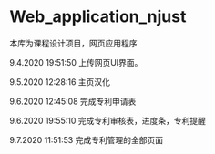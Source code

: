 # Web_application_njust
本库为课程设计项目，网页应用程序

9.4.2020  19:51:50 上传网页UI界面。

9.5.2020 12:28:16 主页汉化

9.6.2020 12:45:08 完成专利申请表

9.6.2020 19:55:10 完成专利审核表，进度条，专利提醒

9.7.2020 11:51:53 完成专利管理的全部页面
